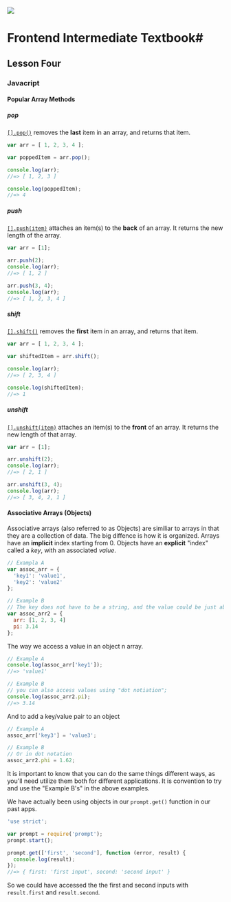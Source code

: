 ![](http://static1.squarespace.com/static/538f3fcde4b05c5fecc7a40e/t/538f48a4e4b00d94e8c253b3/1453396632576/?format=400w)
# Frontend Intermediate Textbook#
## Lesson Four
### Javacript
#### Popular Array Methods
##### pop
[`[].pop()`](https://developer.mozilla.org/en-US/docs/Web/JavaScript/Reference/Global_Objects/Array/pop) removes the **last** item in an array, and returns that item.
```javascript
var arr = [ 1, 2, 3, 4 ];

var poppedItem = arr.pop();

console.log(arr);
//=> [ 1, 2, 3 ]

console.log(poppedItem);
//=> 4
```

##### push
[`[].push(item)`](https://developer.mozilla.org/en-US/docs/Web/JavaScript/Reference/Global_Objects/Array/push) attaches an item(s) to the **back** of an array. It returns the new length of the array.
```javascript
var arr = [1];

arr.push(2);
console.log(arr);
//=> [ 1, 2 ]

arr.push(3, 4);
console.log(arr);
//=> [ 1, 2, 3, 4 ]
```

##### shift
[`[].shift()`](https://developer.mozilla.org/en-US/docs/Web/JavaScript/Reference/Global_Objects/Array/shift) removes the **first** item in an array, and returns that item.
```javascript
var arr = [ 1, 2, 3, 4 ];

var shiftedItem = arr.shift();

console.log(arr);
//=> [ 2, 3, 4 ]

console.log(shiftedItem);
//=> 1
```

##### unshift
[`[].unshift(item)`](https://developer.mozilla.org/en-US/docs/Web/JavaScript/Reference/Global_Objects/Array/unshift) attaches an item(s) to the **front** of an array. It returns the new length of that array.
```javascript
var arr = [1];

arr.unshift(2);
console.log(arr);
//=> [ 2, 1 ]

arr.unshift(3, 4);
console.log(arr);
//=> [ 3, 4, 2, 1 ]
```

#### Associative Arrays (Objects)
Associative arrays (also referred to as Objects) are similiar to arrays in that they are a collection of data. The big diffence is how it is organized. Arrays have an **implicit** index starting from 0. Objects have an **explicit** "index" called a _key_, with an associated _value_.
```javascript
// Exampla A
var assoc_arr = {
  'key1': 'value1',
  'key2': 'value2'
};

// Example B
// The key does not have to be a string, and the value could be just about anything
var assoc_arr2 = {
  arr: [1, 2, 3, 4]
  pi: 3.14
};
```
The way we access a value in an object n array.
```javascript
// Example A
console.log(assoc_arr['key1']);
//=> 'value1'

// Example B
// you can also access values using "dot notiation";
console.log(assoc_arr2.pi);
//=> 3.14
```
And to add a key/value pair to an object
```javascript
// Example A
assoc_arr['key3'] = 'value3';

// Example B
// Or in dot notation
assoc_arr2.phi = 1.62;
```
It is important to know that you can do the same things different ways, as you'll need utilize them both for different applications. It is convention to try and use the "Example B's" in the above examples.

We have actually been using objects in our `prompt.get()` function in our past apps.
```javascript
'use strict';

var prompt = require('prompt');
prompt.start();

prompt.get(['first', 'second'], function (error, result) {
  console.log(result);
});
//=> { first: 'first input', second: 'second input' }
```
So we could have accessed the the first and second inputs with `result.first` and `result.second`.
